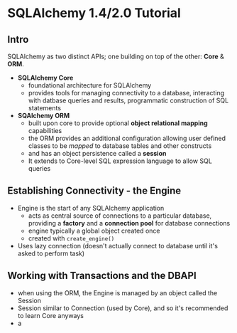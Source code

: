 # SQLAlchemy 1.4/2.0 Tutorial

## Intro

SQLAlchemy as two distinct APIs; one building on top of the other: **Core** & **ORM**.

+ **SQLAlchemy Core**
	+ foundational architecture for SQLAlchemy
	+ provides tools for managing connectivity to a database, interacting with datbase queries and results, programmatic construction of SQL statements
+ **SQAlchemy ORM**
	+ built upon core to provide optional **object relational mapping** capabilities
	+ the ORM provides an additional configuration allowing user defined classes to be *mapped* to database tables and other constructs
	+ and has an object persistence called a **session**
	+ It extends to Core-level SQL expression language to allow SQL queries

## Establishing Connectivity - the Engine

+ Engine is the start of any SQLAlchemy application
	+ acts as central source of connections to a particular database, providing a **factory** and a **connection pool** for database connections
	+ engine typically  a global object created once
	+ created with `create_engine()`
+ Uses lazy connection (doesn't actually connect to database until it's asked to perform task)

## Working with Transactions and the DBAPI

+ when using the ORM, the Engine is managed by an object called the Session
+ Session similar to Connection (used by Core), and so it's recommended to learn Core anyways
+ a

